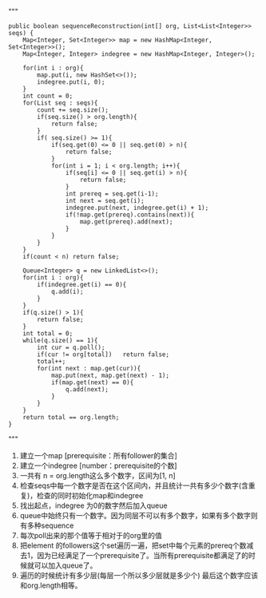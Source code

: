 

"""

    public boolean sequenceReconstruction(int[] org, List<List<Integer>> seqs) {
        Map<Integer, Set<Integer>> map = new HashMap<Integer, Set<Integer>>();
        Map<Integer, Integer> indegree = new HashMap<Integer, Integer>();
        
        for(int i : org){
            map.put(i, new HashSet<>());
            indegree.put(i, 0);
        }
        int count = 0;
        for(List seq : seqs){
            count += seq.size();
            if(seq.size() > org.length){
                return false;
            }
            if( seq.size() >= 1){
                if(seq.get(0) <= 0 || seq.get(0) > n){
                    return false;
                }
                for(int i = 1; i < org.length; i++){
                    if(seq[i] <= 0 || seq.get(i) > n){
                        return false;
                    }
                    int prereq = seq.get(i-1);
                    int next = seq.get(i);
                    indegree.put(next, indegree.get(i) + 1);
                    if(!map.get(prereq).contains(next)){
                        map.get(prereq).add(next);
                    }
                }
            }
        }
        if(count < n) return false;
        
        Queue<Integer> q = new LinkedList<>();
        for(int i : org){
            if(indegree.get(i) == 0){
                q.add(i);
            }
        }
        if(q.size() > 1){
            return false;
        }
        int total = 0;
        while(q.size() == 1){
            int cur = q.poll();
            if(cur != org[total])   return false;
            total++;
            for(int next : map.get(cur)){
                map.put(next, map.get(next) - 1);
                if(map.get(next) == 0){
                    q.add(next);
                }
            }
        }
        return total == org.length;   
    }


"""

1. 建立一个map [prerequisite：所有follower的集合]
2. 建立一个indegree [number：prerequisite的个数]
3. 一共有 n = org.length这么多个数字，区间为[1, n]
4. 检查seqs中每一个数字是否在这个区间内，并且统计一共有多少个数字(含重复)，检查的同时初始化map和indegree
5. 找出起点，indegree 为0的数字然后加入queue
6. queue中始终只有一个数字。因为同层不可以有多个数字，如果有多个数字则有多种sequence
7. 每次poll出来的那个值等于相对于的org里的值
8. 把element 的followers这个set遍历一遍，把set中每个元素的prereq个数减去1，因为已经满足了一个prerequisite了。当所有prerequisite都满足了的时候就可以加入queue了。
9.  遍历的时候统计有多少层(每层一个所以多少层就是多少个) 最后这个数字应该和org.length相等。

